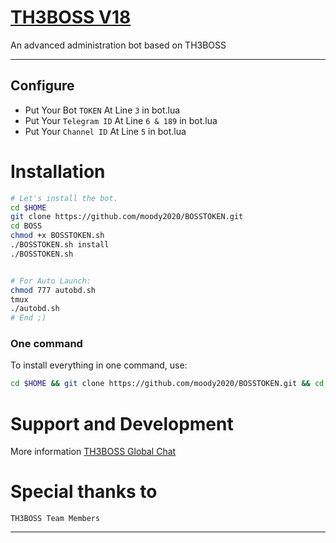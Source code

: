 # [TH3BOSS V18](https://t.me/LBOSSL)
An advanced administration bot based on TH3BOSS

* * *

## Configure

* Put Your Bot `TOKEN` At Line `3` in bot.lua
* Put Your `Telegram ID` At Line `6 & 189` in bot.lua
* Put Your `Channel ID` At Line `5` in bot.lua

# Installation

```sh
# Let's install the bot.
cd $HOME
git clone https://github.com/moody2020/BOSSTOKEN.git
cd BOSS
chmod +x BOSSTOKEN.sh
./BOSSTOKEN.sh install
./BOSSTOKEN.sh 


# For Auto Launch:
chmod 777 autobd.sh
tmux
./autobd.sh
# End ;)
```
### One command
To install everything in one command, use:
```sh
cd $HOME && git clone https://github.com/moody2020/BOSSTOKEN.git && cd BOSSTOKEN && chmod +x BOSSTOKEN.sh && ./BOSSTOKEN.sh install && ./BOSSTOKEN.sh
```


# Support and Development

More information [TH3BOSS Global Chat](https://t.me/joinchat/A5_fO0MzalUgDtZiLJafYQ)

# Special thanks to

`TH3BOSS Team Members`

* * *
